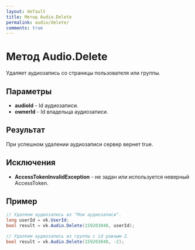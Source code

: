 ```yaml
---
layout: default
title: Метод Audio.Delete
permalink: audio/delete/
comments: true
---
```

# Метод Audio.Delete
Удаляет аудиозапись со страницы пользователя или группы.

## Параметры
+ **audioId** - Id аудиозаписи.
+ **ownerId** - Id владельца аудиозаписи.

## Результат
При успешном удалении аудиозаписи сервер вернет true.

## Исключения
+ **AccessTokenInvalidException** - не задан или используется неверный AccessToken.

## Пример
```csharp
// Удаляем аудиозапись из "Мои аудиозаписи".
long userId = vk.UserId;
bool result = vk.Audio.Delete(159203048, userId);

// Удаляем аудиозапись из группы с id равным 2.
bool result = vk.Audio.Delete(159203048, -2);
```